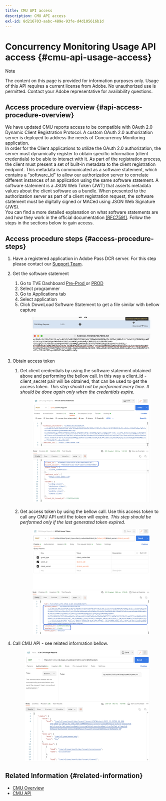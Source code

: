 ```yaml
---
title: CMU API access
description: CMU API access
exl-id: 8d216703-aabc-489e-93fe-d4d105616b1d
---
```

# Concurrency Monitoring Usage API access {#cmu-api-usage-access}

>[!NOTE]
>
>The content on this page is provided for information purposes only. Usage of this API requires a current license from Adobe. No unauthorized use is permitted. Contact your Adobe representative for availability questions.

## Access procedure overview {#api-access-procedure-overview}

We have updated CMU reports access to be compatible with OAuth 2.0 Dynamic Client Registration Protocol. A custom OAuth 2.0 authorization server is deployed to address the needs of Concurrency Monitoring application. \
In order for the Client applications to utilize the OAuth 2.0 authorization, the server must dynamically register to obtain specific information (client credentials) to be able to interact with it. As part of the registration process, the client must present a set of built-in metadata to the client registration endpoint.
This metadata is communicated as a software statement, which contains a "software_id" to allow our authorization server to correlate different instances of an application using the same software statement.
A software statement is a JSON Web Token (JWT) that asserts metadata values about the client software as a bundle. When presented to the authorization server as part of a client registration request, the software statement must be digitally signed or MACed using JSON Web Signature (JWS). \
You can find a more detailed explanation on what software statements are and how they work in the official documentation  <a href="https://datatracker.ietf.org/doc/html/rfc7591" target="_blank">[RFC7591]</a>.
Follow the steps in the sections below to gain access. 

## Access procedure steps {#access-procedure-steps}

1. Have a registered application in Adobe Pass DCR server. For this step please contact our [Support Team](mailto:tve-support@adobe.com).
2. Get the software statement
   1. Go to TVE Dashboard <a href="https://console-preprod.auth.adobe.com/#!/" target="_blank"> Pre-Prod </a>  or <a href="https://console.auth.adobe.com/" target="_blank">PROD</a>
   2. Select programmer
   3. Go to Applications tab
   4. Select application
   5. Click DownLoad Software Statement to get a file similar with bellow capture
      <figure>
          <img src="assets/software_statement_1_download.png"
               alt="Download Software Statement">
       </figure>
      <figure>
          <img src="assets/software_statement_2.png"
               alt="Software Statement Sample">
       </figure>
   
3. Obtain access token
   1. Get client credentials by using the software statement obtained above and performing the bellow call. In this way a client_id - client_secret pair will be obtained, that can be used to get the access token. 
      *This step should not be performed every time. It should be done again only when the credentials expire.*
      <figure>
          <img src="assets/dcr_request_1_get_client_credentials.png"
               alt="Get client credentials">
       </figure>
   
   2. Get access token by using the bellow call. Use this access token to call any CMU API until the token will expire.
      *This step should be performed only if the last generated token expired.*
      <figure>
          <img src="assets/dcr_get_access_token_call.png"
               alt="Get access token">
       </figure>
   
4. Call CMU API - see related information bellow. 
      <figure>
          <img src="assets/call_cmu_reports_sample.png"
               alt="Call CMU API">
       </figure>

## Related Information {#related-information}

* [CMU Overview](/help/concurrency-monitoring/cm-usage-reports.md)
* [CMU API](/help/concurrency-monitoring/cmu-api.md)
